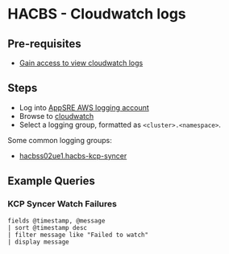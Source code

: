 # HACBS - Cloudwatch logs

## Pre-requisites

* [Gain access to view cloudwatch logs](https://gitlab.cee.redhat.com/service/app-interface/-/blob/master/FAQ.md#get-access-to-cluster-logs-via-log-forwarding)

## Steps

* Log into [AppSRE AWS logging account](https://744086762512.signin.aws.amazon.com/console)
* Browse to [cloudwatch](https://console.aws.amazon.com/cloudwatch/home)
* Select a logging group, formatted as `<cluster>.<namespace>`.

Some common logging groups:

* [hacbss02ue1.hacbs-kcp-syncer](https://us-east-1.console.aws.amazon.com/cloudwatch/home?region=us-east-1#logsV2:logs-insights$3FqueryDetail$3D~(end~0~start~-3600~timeType~'RELATIVE~unit~'seconds~editorString~'~isLiveTail~false~queryId~'~source~(~'hacbss02ue1.hacbs-kcp-syncer)))

<!-- These ones will be relevant after we migrate back off of kcp

* [hacbss02ue1.application-service](https://us-east-1.console.aws.amazon.com/cloudwatch/home?region=us-east-1#logsV2:logs-insights$3FqueryDetail$3D~(end~0~start~-3600~timeType~'RELATIVE~unit~'seconds~editorString~'~isLiveTail~false~queryId~'~source~(~'hacbss02ue1.application-service)))
* [hacbss02ue1.build-service](https://us-east-1.console.aws.amazon.com/cloudwatch/home?region=us-east-1#logsV2:logs-insights$3FqueryDetail$3D~(end~0~start~-3600~timeType~'RELATIVE~unit~'seconds~editorString~'~isLiveTail~false~queryId~'~source~(~'hacbss02ue1.build-service)))
* [hacbss02ue1.gitops](https://us-east-1.console.aws.amazon.com/cloudwatch/home?region=us-east-1#logsV2:logs-insights$3FqueryDetail$3D~(end~0~start~-3600~timeType~'RELATIVE~unit~'seconds~editorString~'~isLiveTail~false~queryId~'~source~(~'hacbss02ue1.gitops)))
* [hacbss02ue1.integration-service](https://us-east-1.console.aws.amazon.com/cloudwatch/home?region=us-east-1#logsV2:logs-insights$3FqueryDetail$3D~(end~0~start~-3600~timeType~'RELATIVE~unit~'seconds~editorString~'~isLiveTail~false~queryId~'~source~(~'hacbss02ue1.integration-service)))
* [hacbss02ue1.release-service](https://us-east-1.console.aws.amazon.com/cloudwatch/home?region=us-east-1#logsV2:logs-insights$3FqueryDetail$3D~(end~0~start~-3600~timeType~'RELATIVE~unit~'seconds~editorString~'~isLiveTail~false~queryId~'~source~(~'hacbss02ue1.release-service)))
* [hacbss02ue1.spi-system](https://us-east-1.console.aws.amazon.com/cloudwatch/home?region=us-east-1#logsV2:logs-insights$3FqueryDetail$3D~(end~0~start~-3600~timeType~'RELATIVE~unit~'seconds~editorString~'~isLiveTail~false~queryId~'~source~(~'hacbss02ue1.spi-system)))
* [hacbss02ue1.openshift-gitops](https://us-east-1.console.aws.amazon.com/cloudwatch/home?region=us-east-1#logsV2:logs-insights$3FqueryDetail$3D~(end~0~start~-3600~timeType~'RELATIVE~unit~'seconds~editorString~'~isLiveTail~false~queryId~'~source~(~'hacbss02ue1.openshift-gitops)))
* [hacbss02ue1.openshift-pipelines](https://us-east-1.console.aws.amazon.com/cloudwatch/home?region=us-east-1#logsV2:logs-insights$3FqueryDetail$3D~(end~0~start~-3600~timeType~'RELATIVE~unit~'seconds~editorString~'~isLiveTail~false~queryId~'~source~(~'hacbss02ue1.openshift-pipelines)))

-->

## Example Queries

### KCP Syncer Watch Failures

```
fields @timestamp, @message
| sort @timestamp desc
| filter message like "Failed to watch"
| display message
```
